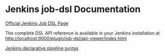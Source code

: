 # Jenkins job-dsl Documentation

[Official Jenkins Job DSL Page](https://plugins.jenkins.io/job-dsl/#documentation)

The complete DSL API reference is available in your Jenkins installation at <http://localhost:9000/plugin/job-dsl/api-viewer/index.html>


[Jenkins declarative pipeline syntax](https://www.jenkins.io/doc/book/pipeline/syntax/)

